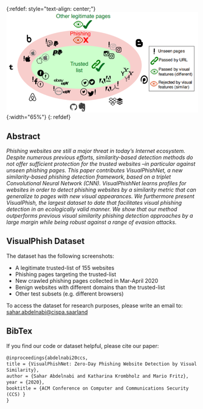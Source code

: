 {:refdef: style="text-align: center;"}
![teaser](images/teaser.PNG){:width="65%"}
{: refdef}

## Abstract

*Phishing websites are still a major threat in today’s Internet ecosystem. Despite numerous previous efforts, similarity-based detection methods do not offer sufficient protection for the trusted websites –in particular against unseen phishing pages. This paper contributes VisualPhishNet, a new similarity-based phishing detection framework, based on a triplet Convolutional Neural Network (CNN). VisualPhishNet learns profiles for websites in order to detect phishing websites by a similarity metric that can generalize to pages with new visual appearances. We furthermore present VisualPhish, the largest dataset to date that facilitates visual phishing detection in an ecologically valid manner. We show that our method outperforms previous visual similarity phishing detection approaches by a large margin while being robust against a range of evasion attacks.*

## VisualPhish Dataset
The dataset has the following screenshots:

* A legitimate trusted-list of 155 websites
* Phishing pages targeting the trusted-list
* New crawled phishing pages collected in Mar-April 2020
* Benign websites with different domains than the trusted-list
* Other test subsets (e.g. different browsers)

To access the dataset for research purposes, please write an email to: sahar.abdelnabi@cispa.saarland

## BibTex
If you find our code or dataset helpful, please cite our paper: 
~~~~~~~~~~~~~~~~
@inproceedings{abdelnabi20ccs,
title = {VisualPhishNet: Zero-Day Phishing Website Detection by Visual Similarity},
author = {Sahar Abdelnabi and Katharina Krombholz and Mario Fritz},
year = {2020},
booktitle = {ACM Conference on Computer and Communications Security (CCS) }
}
~~~~~~~~~~~~~~~~
